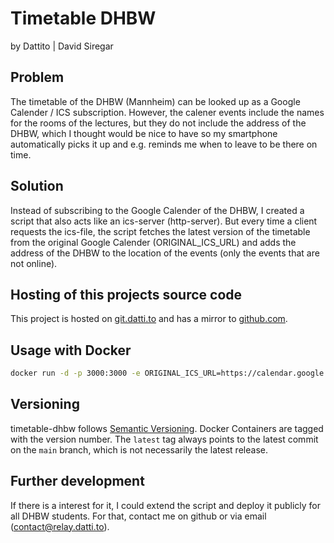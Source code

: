 # Timetable DHBW

by Dattito | David Siregar

## Problem

The timetable of the DHBW (Mannheim) can be looked up as a Google Calender / ICS subscription.
However, the calener events include the names for the rooms of the lectures, but they do not include the
address of the DHBW, which I thought would be nice to have so my smartphone automatically picks it up
and e.g. reminds me when to leave to be there on time.

## Solution

Instead of subscribing to the Google Calender of the DHBW, I created a script that also acts like an ics-server (http-server).
But every time a client requests the ics-file, the script fetches the latest version of the timetable from the original
Google Calender (ORIGINAL_ICS_URL) and adds the address of the DHBW to the location of the events (only the events that are not online).

## Hosting of this projects source code

This project is hosted on [git.datti.to](https://git.datti.to/dattito/timetable-dhbw)
and has a mirror to [github.com](https://github.com/dattito/timetable-dhbw).

## Usage with Docker

```bash
docker run -d -p 3000:3000 -e ORIGINAL_ICS_URL=https://calendar.google.com/calendar/ical/.../public/basic.ics git.datti.to/dattito/timetable-dhbw:1.1.1
```

## Versioning

timetable-dhbw follows [Semantic Versioning](https://semver.org/). Docker Containers are tagged with the version number.
The `latest` tag always points to the latest commit on the `main` branch, which is not necessarily the latest release.

## Further development

If there is a interest for it, I could extend the script and deploy it publicly for all DHBW students.
For that, contact me on github or via email (contact@relay.datti.to).
